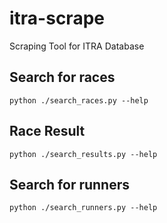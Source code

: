 # itra-scrape
Scraping Tool for ITRA Database

## Search for races
```python ./search_races.py --help```

## Race Result
```python ./search_results.py --help```

## Search for runners
```python ./search_runners.py --help```
